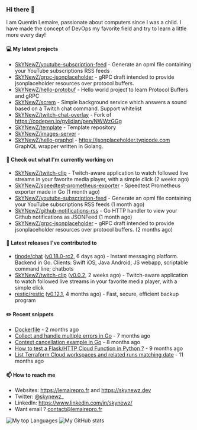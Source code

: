### Hi there 👋

I am Quentin Lemaire, passionate about computers since I was a child.
I have made the concept of DevOps my favorite field and try to learn a little more every day!

#### 💻 My latest projects


- [SkYNewZ/youtube-subscription-feed](https://github.com/SkYNewZ/youtube-subscription-feed) - Generate an opml file containing your YouTube subscriptions RSS feeds
- [SkYNewZ/grpc-jsonplaceholder](https://github.com/SkYNewZ/grpc-jsonplaceholder) - gRPC draft intended to provide jsonplaceholder resources over protocol buffers.
- [SkYNewZ/hello-protobuf](https://github.com/SkYNewZ/hello-protobuf) - Hello world project to learn Protocol Buffers and gRPC
- [SkYNewZ/screm](https://github.com/SkYNewZ/screm) - Simple background service which answers a sound based on a Twitch chat command. Support whitelist
- [SkYNewZ/twitch-chat-overlay](https://github.com/SkYNewZ/twitch-chat-overlay) - Fork of https://codepen.io/gylidian/pen/NWWzGGg
- [SkYNewZ/template](https://github.com/SkYNewZ/template) - Template repository
- [SkYNewZ/images-server](https://github.com/SkYNewZ/images-server) - 
- [SkYNewZ/hello-graphql](https://github.com/SkYNewZ/hello-graphql) - https://jsonplaceholder.typicode.com GraphQL wrapper written in Golang.

#### 👷 Check out what I'm currently working on


- [SkYNewZ/twitch-clip](https://github.com/SkYNewZ/twitch-clip) - Twitch-aware application to watch followed live streams in your favorite media player, with a simple click (2 weeks ago)
- [SkYNewZ/speedtest-prometheus-exporter](https://github.com/SkYNewZ/speedtest-prometheus-exporter) - Speedtest Prometheus exporter made in Go (1 month ago)
- [SkYNewZ/youtube-subscription-feed](https://github.com/SkYNewZ/youtube-subscription-feed) - Generate an opml file containing your YouTube subscriptions RSS feeds (1 month ago)
- [SkYNewZ/github-notifications-rss](https://github.com/SkYNewZ/github-notifications-rss) - Go HTTP handler to view your Github notifications as JSONFeed (1 month ago)
- [SkYNewZ/grpc-jsonplaceholder](https://github.com/SkYNewZ/grpc-jsonplaceholder) - gRPC draft intended to provide jsonplaceholder resources over protocol buffers. (2 months ago)

#### 🚀 Latest releases I've contributed to


- [tinode/chat](https://github.com/tinode/chat) ([v0.18.0-rc2](https://github.com/tinode/chat/releases/tag/v0.18.0-rc2), 6 days ago) - Instant messaging platform. Backend in Go. Clients: Swift iOS, Java Android, JS webapp, scriptable command line; chatbots
- [SkYNewZ/twitch-clip](https://github.com/SkYNewZ/twitch-clip) ([v0.0.2](https://github.com/SkYNewZ/twitch-clip/releases/tag/v0.0.2), 2 weeks ago) - Twitch-aware application to watch followed live streams in your favorite media player, with a simple click
- [restic/restic](https://github.com/restic/restic) ([v0.12.1](https://github.com/restic/restic/releases/tag/v0.12.1), 4 months ago) - Fast, secure, efficient backup program

#### ✏️ Recent snippets


- [Dockerfile](https://gist.github.com/0a0e1b32f91ea09efa1f5bdfef480b21) - 2 months ago
- [Collect and handle multiple errors in Go](https://gist.github.com/f430d44a9bab539696c27b98c44a7921) - 7 months ago
- [Context cancellation example in Go](https://gist.github.com/36b5256e0f0c4094cadfc1d9f1f96547) - 8 months ago
- [How to test a Flask/HTTP Cloud Function in Python ?](https://gist.github.com/aa4fb352c52e209776e11ba442160544) - 9 months ago
- [List Terraform Cloud workspaces and related runs matching date](https://gist.github.com/38ea3bbebcdaca62f3bbaeee49ce156b) - 11 months ago

#### 📫 How to reach me

- Websites: https://lemairepro.fr and https://skynewz.dev
- Twitter: [@skynewz_](https://twitter.com/skynewz_)
- LinkedIn: https://www.linkedin.com/in/skynewz/
- Want email ? [contact@lemairepro.fr](mailto:contact@lemairepro.fr?subject=Contact%20from%20your%20Github%20Profile)

![My top Languages](https://github-readme-stats.vercel.app/api/top-langs/?username=skynewz&hide=javascript,html,css,typescript&layout=compact)
![My GitHub stats](https://github-readme-stats.vercel.app/api?username=skynewz&count_private=true&show_icons=true)
